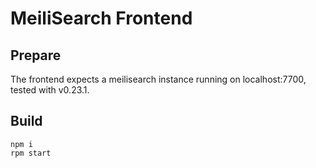 # MeiliSearch Frontend

## Prepare

The frontend expects a meilisearch instance running on localhost:7700, tested with v0.23.1.

## Build

```
npm i
rpm start
```
